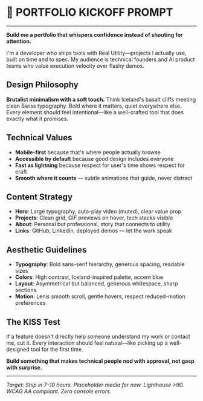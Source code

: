 # 🎯 PORTFOLIO KICKOFF PROMPT

---

**Build me a portfolio that whispers confidence instead of shouting for attention.**

I'm a developer who ships tools with Real Utility—projects I actually use, built on time and to spec. My audience is technical founders and AI product teams who value execution velocity over flashy demos.

## Design Philosophy
**Brutalist minimalism with a soft touch.** Think Iceland's basalt cliffs meeting clean Swiss typography. Bold where it matters, quiet everywhere else. Every element should feel intentional—like a well-crafted tool that does exactly what it promises.

## Technical Values
- **Mobile-first** because that's where people actually browse
- **Accessible by default** because good design includes everyone  
- **Fast as lightning** because respect for user's time shows respect for craft
- **Smooth where it counts** — subtle animations that guide, never distract

## Content Strategy
- **Hero**: Large typography, auto-play video (muted), clear value prop
- **Projects**: Clean grid, GIF previews on hover, tech stacks visible
- **About**: Personal but professional, story that connects to utility
- **Links**: GitHub, LinkedIn, deployed demos — let the work speak

## Aesthetic Guidelines
- **Typography**: Bold sans-serif hierarchy, generous spacing, readable sizes
- **Colors**: High contrast, Iceland-inspired palette, accent blue
- **Layout**: Asymmetrical but balanced, generous whitespace, sharp sections  
- **Motion**: Lenis smooth scroll, gentle hovers, respect reduced-motion preferences

## The KISS Test
If a feature doesn't directly help someone understand my work or contact me, cut it. Every interaction should feel natural—like picking up a well-designed tool for the first time.

**Build something that makes technical people nod with approval, not gasp with surprise.**

---

*Target: Ship in 7-10 hours. Placeholder media for now. Lighthouse >90. WCAG AA compliant. Zero console errors.* 